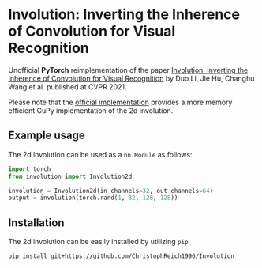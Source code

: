 # Involution: Inverting the Inherence of Convolution for Visual Recognition
Unofficial **PyTorch** reimplementation of the paper [Involution: Inverting the Inherence of Convolution for Visual Recognition](https://arxiv.org/pdf/2103.06255.pdf)
by Duo Li, Jie Hu, Changhu Wang et al. published at CVPR 2021.

Please note that the [official implementation](https://github.com/d-li14/involution) provides a more memory efficient
CuPy implementation of the 2d involution.

## Example usage
The 2d involution can be used as a `nn.Module` as follows:
````python
import torch
from involution import Involution2d

involution = Involution2d(in_channels=32, out_channels=64)
output = involution(torch.rand(1, 32, 128, 128))
````

## Installation
The 2d involution can be easily installed by utilizing `pip`
````shell script
pip install git+https://github.com/ChristophReich1996/Involution
````